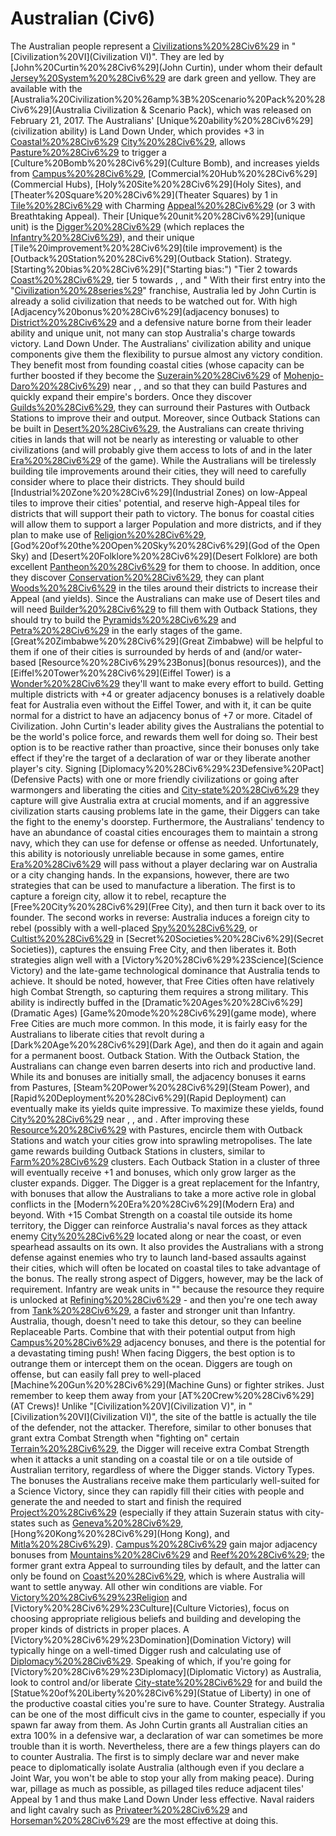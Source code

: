 # Australian (Civ6)

The Australian people represent a [Civilizations%20%28Civ6%29](civilization) in "[Civilization%20VI](Civilization VI)". They are led by [John%20Curtin%20%28Civ6%29](John Curtin), under whom their default [Jersey%20System%20%28Civ6%29](colors) are dark green and yellow. They are available with the [Australia%20Civilization%20%26amp%3B%20Scenario%20Pack%20%28Civ6%29](Australia Civilization &amp; Scenario Pack), which was released on February 21, 2017.
The Australians' [Unique%20ability%20%28Civ6%29](civilization ability) is Land Down Under, which provides +3 in [Coastal%20%28Civ6%29](coastal) [City%20%28Civ6%29](cities), allows [Pasture%20%28Civ6%29](Pastures) to trigger a [Culture%20Bomb%20%28Civ6%29](Culture Bomb), and increases yields from [Campus%20%28Civ6%29](Campuses), [Commercial%20Hub%20%28Civ6%29](Commercial Hubs), [Holy%20Site%20%28Civ6%29](Holy Sites), and [Theater%20Square%20%28Civ6%29](Theater Squares) by 1 in [Tile%20%28Civ6%29](tiles) with Charming [Appeal%20%28Civ6%29](Appeal) (or 3 with Breathtaking Appeal). Their [Unique%20unit%20%28Civ6%29](unique unit) is the [Digger%20%28Civ6%29](Digger) (which replaces the [Infantry%20%28Civ6%29](Infantry)), and their unique [Tile%20improvement%20%28Civ6%29](tile improvement) is the [Outback%20Station%20%28Civ6%29](Outback Station).
Strategy.
[Starting%20bias%20%28Civ6%29]("Starting bias:") "Tier 2 towards [Coast%20%28Civ6%29](Coast), tier 5 towards , , and "
With their first entry into the "[Civilization%20%28series%29](Civilization)" franchise, Australia led by John Curtin is already a solid civilization that needs to be watched out for. With high [Adjacency%20bonus%20%28Civ6%29](adjacency bonuses) to [District%20%28Civ6%29](districts) and a defensive nature borne from their leader ability and unique unit, not many can stop Australia's charge towards victory.
Land Down Under.
The Australians' civilization ability and unique components give them the flexibility to pursue almost any victory condition. They benefit most from founding coastal cities (whose capacity can be further boosted if they become the [Suzerain%20%28Civ6%29](Suzerain) of [Mohenjo-Daro%20%28Civ6%29](Mohenjo-Daro)) near , , and so that they can build Pastures and quickly expand their empire's borders. Once they discover [Guilds%20%28Civ6%29](Guilds), they can surround their Pastures with Outback Stations to improve their and output. Moreover, since Outback Stations can be built in [Desert%20%28Civ6%29](deserts), the Australians can create thriving cities in lands that will not be nearly as interesting or valuable to other civilizations (and will probably give them access to lots of and in the later [Era%20%28Civ6%29](eras) of the game).
While the Australians will be tirelessly building tile improvements around their cities, they will need to carefully consider where to place their districts. They should build [Industrial%20Zone%20%28Civ6%29](Industrial Zones) on low-Appeal tiles to improve their cities' potential, and reserve high-Appeal tiles for districts that will support their path to victory. The bonus for coastal cities will allow them to support a larger Population and more districts, and if they plan to make use of [Religion%20%28Civ6%29](religion), [God%20of%20the%20Open%20Sky%20%28Civ6%29](God of the Open Sky) and [Desert%20Folklore%20%28Civ6%29](Desert Folklore) are both excellent [Pantheon%20%28Civ6%29](pantheons) for them to choose. In addition, once they discover [Conservation%20%28Civ6%29](Conservation), they can plant [Woods%20%28Civ6%29](Woods) in the tiles around their districts to increase their Appeal (and yields).
Since the Australians can make use of Desert tiles and will need [Builder%20%28Civ6%29](Builders) to fill them with Outback Stations, they should try to build the [Pyramids%20%28Civ6%29](Pyramids) and [Petra%20%28Civ6%29](Petra) in the early stages of the game. [Great%20Zimbabwe%20%28Civ6%29](Great Zimbabwe) will be helpful to them if one of their cities is surrounded by herds of and (and/or water-based [Resource%20%28Civ6%29%23Bonus](bonus resources)), and the [Eiffel%20Tower%20%28Civ6%29](Eiffel Tower) is a [Wonder%20%28Civ6%29](wonder) they'll want to make every effort to build. Getting multiple districts with +4 or greater adjacency bonuses is a relatively doable feat for Australia even without the Eiffel Tower, and with it, it can be quite normal for a district to have an adjacency bonus of +7 or more.
Citadel of Civilization.
John Curtin's leader ability gives the Australians the potential to be the world's police force, and rewards them well for doing so. Their best option is to be reactive rather than proactive, since their bonuses only take effect if they're the target of a declaration of war or they liberate another player's city. Signing [Diplomacy%20%28Civ6%29%23Defensive%20Pact](Defensive Pacts) with one or more friendly civilizations or going after warmongers and liberating the cities and [City-state%20%28Civ6%29](city-states) they capture will give Australia extra at crucial moments, and if an aggressive civilization starts causing problems late in the game, their Diggers can take the fight to the enemy's doorstep. Furthermore, the Australians' tendency to have an abundance of coastal cities encourages them to maintain a strong navy, which they can use for defense or offense as needed.
Unfortunately, this ability is notoriously unreliable because in some games, entire [Era%20%28Civ6%29](eras) will pass without a player declaring war on Australia or a city changing hands. In the expansions, however, there are two strategies that can be used to manufacture a liberation. The first is to capture a foreign city, allow it to rebel, recapture the [Free%20City%20%28Civ6%29](Free City), and then turn it back over to its founder. The second works in reverse: Australia induces a foreign city to rebel (possibly with a well-placed [Spy%20%28Civ6%29](Spy), or [Cultist%20%28Civ6%29](Cultists) in [Secret%20Societies%20%28Civ6%29](Secret Societies)), captures the ensuing Free City, and then liberates it. Both strategies align well with a [Victory%20%28Civ6%29%23Science](Science Victory) and the late-game technological dominance that Australia tends to achieve. It should be noted, however, that Free Cities often have relatively high Combat Strength, so capturing them requires a strong military.
This ability is indirectly buffed in the [Dramatic%20Ages%20%28Civ6%29](Dramatic Ages) [Game%20mode%20%28Civ6%29](game mode), where Free Cities are much more common. In this mode, it is fairly easy for the Australians to liberate cities that revolt during a [Dark%20Age%20%28Civ6%29](Dark Age), and then do it again and again for a permanent boost.
Outback Station.
With the Outback Station, the Australians can change even barren deserts into rich and productive land. While its and bonuses are initially small, the adjacency bonuses it earns from Pastures, [Steam%20Power%20%28Civ6%29](Steam Power), and [Rapid%20Deployment%20%28Civ6%29](Rapid Deployment) can eventually make its yields quite impressive. To maximize these yields, found [City%20%28Civ6%29](cities) near , , and . After improving these [Resource%20%28Civ6%29](resources) with Pastures, encircle them with Outback Stations and watch your cities grow into sprawling metropolises.
The late game rewards building Outback Stations in clusters, similar to [Farm%20%28Civ6%29](Farm) clusters. Each Outback Station in a cluster of three will eventually receive +1 and bonuses, which only grow larger as the cluster expands.
Digger.
The Digger is a great replacement for the Infantry, with bonuses that allow the Australians to take a more active role in global conflicts in the [Modern%20Era%20%28Civ6%29](Modern Era) and beyond. With +15 Combat Strength on a coastal tile outside its home territory, the Digger can reinforce Australia's naval forces as they attack enemy [City%20%28Civ6%29](cities) located along or near the coast, or even spearhead assaults on its own. It also provides the Australians with a strong defense against enemies who try to launch land-based assaults against their cities, which will often be located on coastal tiles to take advantage of the bonus.
The really strong aspect of Diggers, however, may be the lack of requirement. Infantry are weak units in "" because the resource they require is unlocked at [Refining%20%28Civ6%29](Refining) - and then you're one tech away from [Tank%20%28Civ6%29](Tanks), a faster and stronger unit than Infantry. Australia, though, doesn't need to take this detour, so they can beeline Replaceable Parts. Combine that with their potential output from high [Campus%20%28Civ6%29](Campus) adjacency bonuses, and there is the potential for a devastating timing push!
When facing Diggers, the best option is to outrange them or intercept them on the ocean. Diggers are tough on offense, but can easily fall prey to well-placed [Machine%20Gun%20%28Civ6%29](Machine Guns) or fighter strikes. Just remember to keep them away from your [AT%20Crew%20%28Civ6%29](AT Crews)!
Unlike "[Civilization%20V](Civilization V)", in "[Civilization%20VI](Civilization VI)", the site of the battle is actually the tile of the defender, not the attacker. Therefore, similar to other bonuses that grant extra Combat Strength when "fighting on" certain [Terrain%20%28Civ6%29](terrain), the Digger will receive extra Combat Strength when it attacks a unit standing on a coastal tile or on a tile outside of Australian territory, regardless of where the Digger stands.
Victory Types.
The bonuses the Australians receive make them particularly well-suited for a Science Victory, since they can rapidly fill their cities with people and generate the and needed to start and finish the required [Project%20%28Civ6%29](projects) (especially if they attain Suzerain status with city-states such as [Geneva%20%28Civ6%29](Geneva), [Hong%20Kong%20%28Civ6%29](Hong Kong), and [Mitla%20%28Civ6%29](Mitla)). [Campus%20%28Civ6%29](Campuses) gain major adjacency bonuses from [Mountains%20%28Civ6%29](Mountains) and [Reef%20%28Civ6%29](Reefs); the former grant extra Appeal to surrounding tiles by default, and the latter can only be found on [Coast%20%28Civ6%29](Coast), which is where Australia will want to settle anyway.
All other win conditions are viable. For [Victory%20%28Civ6%29%23Religion](Religious) and [Victory%20%28Civ6%29%23Culture](Culture Victories), focus on choosing appropriate religious beliefs and building and developing the proper kinds of districts in proper places. A [Victory%20%28Civ6%29%23Domination](Domination Victory) will typically hinge on a well-timed Digger rush and calculating use of [Diplomacy%20%28Civ6%29](diplomacy). Speaking of which, if you're going for [Victory%20%28Civ6%29%23Diplomacy](Diplomatic Victory) as Australia, look to control and/or liberate [City-state%20%28Civ6%29](city-states) for and build the [Statue%20of%20Liberty%20%28Civ6%29](Statue of Liberty) in one of the productive coastal cities you're sure to have.
Counter Strategy.
Australia can be one of the most difficult civs in the game to counter, especially if you spawn far away from them. As John Curtin grants all Australian cities an extra 100% in a defensive war, a declaration of war can sometimes be more trouble than it is worth. Nevertheless, there are a few things players can do to counter Australia. The first is to simply declare war and never make peace to diplomatically isolate Australia (although even if you declare a Joint War, you won't be able to stop your ally from making peace). During war, pillage as much as possible, as pillaged tiles reduce adjacent tiles' Appeal by 1 and thus make Land Down Under less effective. Naval raiders and light cavalry such as [Privateer%20%28Civ6%29](Privateers) and [Horseman%20%28Civ6%29](Horsemen) are the most effective at doing this.